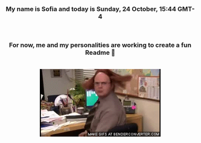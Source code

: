 


<div align="center">
<h3 >My name is Sofia and today is Sunday, 24 October, 15:44 GMT-4</h3><br>
<h3 >For now, me and my personalities are working to create a fun Readme 👋
</h3><br>
<img src='img/dwight.gif' alt='working...'/>
</div>
